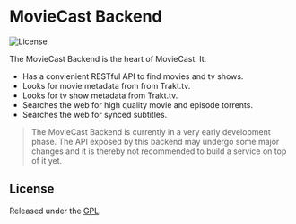 # MovieCast Backend
![License](https://img.shields.io/github/license/moviecast/backend)

The MovieCast Backend is the heart of MovieCast. It:
- Has a convienient RESTful API to find movies and tv shows.
- Looks for movie metadata from from Trakt.tv.
- Looks for tv show metadata from Trakt.tv.
- Searches the web for high quality movie and episode torrents.
- Searches the web for synced subtitles.

> The MovieCast Backend is currently in a very early development phase.
> The API exposed by this backend may undergo some major changes
> and it is thereby not recommended to build a service on top of it yet.

## License
Released under the [GPL](LICENSE).